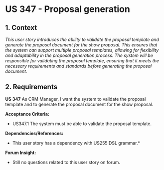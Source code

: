 
# US 347 - Proposal generation


## 1. Context

*This user story introduces the ability to validate the proposal template and generate the proposal document for the show proposal. This ensures that the system can support multiple proposal templates, allowing for flexibility and adaptability in the proposal generation process. The system will be responsible for validating the proposal template, ensuring that it meets the necessary requirements and standards before generating the proposal document.* 
## 2. Requirements

**US 347** As CRM Manager, I want the system to validate the proposal template and to generate the proposal document for the show proposal.

**Acceptance Criteria:**

- US347.1 The system must be able to validate the proposal template.

**Dependencies/References:**

* This user story has a dependency with US255 DSL grammar.*


**Forum Insight:**

* Still no questions related to this user story on forum.
